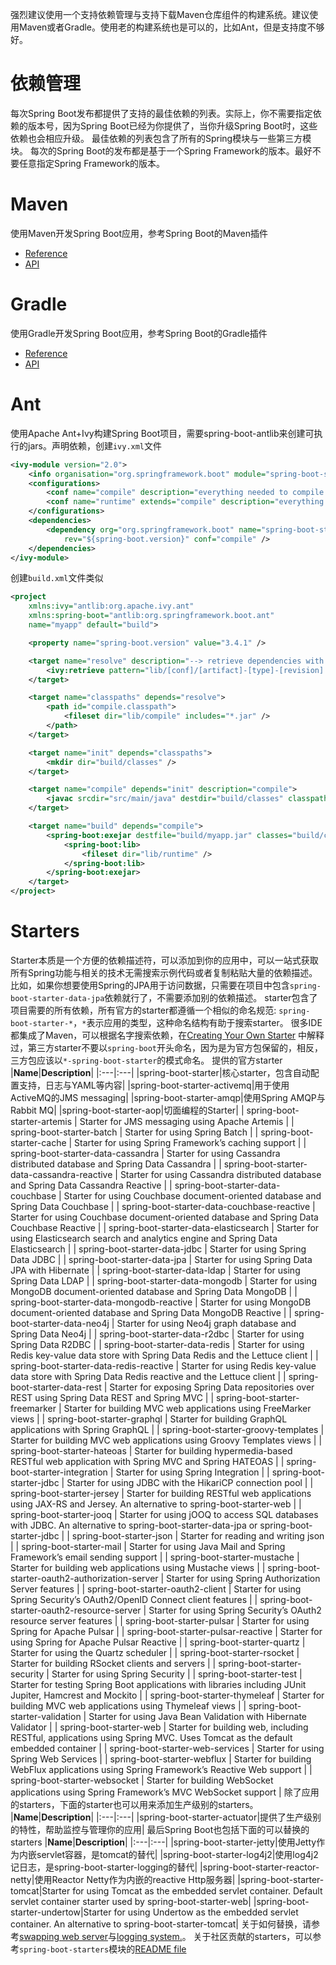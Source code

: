 强烈建议使用一个支持依赖管理与支持下载Maven仓库组件的构建系统。建议使用Maven或者Gradle。使用老的构建系统也是可以的，比如Ant，但是支持度不够好。
# 依赖管理
每次Spring Boot发布都提供了支持的最佳依赖的列表。实际上，你不需要指定依赖的版本号，因为Spring Boot已经为你提供了，当你升级Spring Boot时，这些依赖也会相应升级。
最佳依赖的列表包含了所有的Spring模块与一些第三方模块。
每次的Spring Boot的发布都是基于一个Spring Framework的版本。最好不要任意指定Spring Framework的版本。
# Maven
使用Maven开发Spring Boot应用，参考Spring Boot的Maven插件
- [Reference](https://docs.spring.io/spring-boot/maven-plugin/index.html)
- [API](https://docs.spring.io/spring-boot/maven-plugin/api/java/index.html)
# Gradle
使用Gradle开发Spring Boot应用，参考Spring Boot的Gradle插件
- [Reference](https://docs.spring.io/spring-boot/gradle-plugin/index.html)
- [API](https://docs.spring.io/spring-boot/gradle-plugin/api/java/index.html)
# Ant
使用Apache Ant+Ivy构建Spring Boot项目，需要spring-boot-antlib来创建可执行的jars。声明依赖，创建`ivy.xml`文件
```xml
<ivy-module version="2.0">
	<info organisation="org.springframework.boot" module="spring-boot-sample-ant" />
	<configurations>
		<conf name="compile" description="everything needed to compile this module" />
		<conf name="runtime" extends="compile" description="everything needed to run this module" />
	</configurations>
	<dependencies>
		<dependency org="org.springframework.boot" name="spring-boot-starter"
			rev="${spring-boot.version}" conf="compile" />
	</dependencies>
</ivy-module>
```
创建`build.xml`文件类似
```xml
<project
	xmlns:ivy="antlib:org.apache.ivy.ant"
	xmlns:spring-boot="antlib:org.springframework.boot.ant"
	name="myapp" default="build">

	<property name="spring-boot.version" value="3.4.1" />

	<target name="resolve" description="--> retrieve dependencies with ivy">
		<ivy:retrieve pattern="lib/[conf]/[artifact]-[type]-[revision].[ext]" />
	</target>

	<target name="classpaths" depends="resolve">
		<path id="compile.classpath">
			<fileset dir="lib/compile" includes="*.jar" />
		</path>
	</target>

	<target name="init" depends="classpaths">
		<mkdir dir="build/classes" />
	</target>

	<target name="compile" depends="init" description="compile">
		<javac srcdir="src/main/java" destdir="build/classes" classpathref="compile.classpath" />
	</target>

	<target name="build" depends="compile">
		<spring-boot:exejar destfile="build/myapp.jar" classes="build/classes">
			<spring-boot:lib>
				<fileset dir="lib/runtime" />
			</spring-boot:lib>
		</spring-boot:exejar>
	</target>
</project>
```
# Starters
Starter本质是一个方便的依赖描述符，可以添加到你的应用中，可以一站式获取所有Spring功能与相关的技术无需搜索示例代码或者复制粘贴大量的依赖描述。
比如，如果你想要使用Spring的JPA用于访问数据，只需要在项目中包含`spring-boot-starter-data-jpa`依赖就行了，不需要添加别的依赖描述。
starter包含了项目需要的所有依赖，所有官方的starter都遵循一个相似的命名规范: `spring-boot-starter-*`，`*`表示应用的类型，这种命名结构有助于搜索starter。
很多IDE都集成了Maven，可以根据名字搜索依赖，在[Creating Your Own Starter](https://docs.spring.io/spring-boot/reference/features/developing-auto-configuration.html#features.developing-auto-configuration.custom-starter)
中解释过，第三方starter不要以`spring-boot`开头命名，因为是为官方包保留的，相反，三方包应该以`*-spring-boot-starter`的模式命名。
提供的官方starter
|**Name**|**Description**|
|:---|:---|
|spring-boot-starter|核心starter，包含自动配置支持，日志与YAML等内容|
|spring-boot-starter-activemq|用于使用ActiveMQ的JMS messaging|
|spring-boot-starter-amqp|使用Spring AMQP与Rabbit MQ|
|spring-boot-starter-aop|切面编程的Starter|
| spring-boot-starter-artemis                     | Starter for JMS messaging using Apache Artemis                                                                                       |
| spring-boot-starter-batch                       | Starter for using Spring Batch                                                                                                       |
| spring-boot-starter-cache                       | Starter for using Spring Framework’s caching support                                                                               |
| spring-boot-starter-data-cassandra              | Starter for using Cassandra distributed database and Spring Data Cassandra                                                           |
| spring-boot-starter-data-cassandra-reactive     | Starter for using Cassandra distributed database and Spring Data Cassandra Reactive                                                  |
| spring-boot-starter-data-couchbase              | Starter for using Couchbase document-oriented database and Spring Data Couchbase                                                     |
| spring-boot-starter-data-couchbase-reactive     | Starter for using Couchbase document-oriented database and Spring Data Couchbase Reactive                                            |
| spring-boot-starter-data-elasticsearch          | Starter for using Elasticsearch search and analytics engine and Spring Data Elasticsearch                                            |
| spring-boot-starter-data-jdbc                   | Starter for using Spring Data JDBC                                                                                                   |
| spring-boot-starter-data-jpa                    | Starter for using Spring Data JPA with Hibernate                                                                                     |
| spring-boot-starter-data-ldap                   | Starter for using Spring Data LDAP                                                                                                   |
| spring-boot-starter-data-mongodb                | Starter for using MongoDB document-oriented database and Spring Data MongoDB                                                         |
| spring-boot-starter-data-mongodb-reactive       | Starter for using MongoDB document-oriented database and Spring Data MongoDB Reactive                                                |
| spring-boot-starter-data-neo4j                  | Starter for using Neo4j graph database and Spring Data Neo4j                                                                         |
| spring-boot-starter-data-r2dbc                  | Starter for using Spring Data R2DBC                                                                                                  |
| spring-boot-starter-data-redis                  | Starter for using Redis key-value data store with Spring Data Redis and the Lettuce client                                           |
| spring-boot-starter-data-redis-reactive         | Starter for using Redis key-value data store with Spring Data Redis reactive and the Lettuce client                                  |
| spring-boot-starter-data-rest                   | Starter for exposing Spring Data repositories over REST using Spring Data REST and Spring MVC                                        |
| spring-boot-starter-freemarker                  | Starter for building MVC web applications using FreeMarker views                                                                     |
| spring-boot-starter-graphql                     | Starter for building GraphQL applications with Spring GraphQL                                                                        |
| spring-boot-starter-groovy-templates            | Starter for building MVC web applications using Groovy Templates views                                                               |
| spring-boot-starter-hateoas                     | Starter for building hypermedia-based RESTful web application with Spring MVC and Spring HATEOAS                                     |
| spring-boot-starter-integration                 | Starter for using Spring Integration                                                                                                 |
| spring-boot-starter-jdbc                        | Starter for using JDBC with the HikariCP connection pool                                                                             |
| spring-boot-starter-jersey                      | Starter for building RESTful web applications using JAX-RS and Jersey. An alternative to spring-boot-starter-web                     |
| spring-boot-starter-jooq                        | Starter for using jOOQ to access SQL databases with JDBC. An alternative to spring-boot-starter-data-jpa or spring-boot-starter-jdbc |
| spring-boot-starter-json                        | Starter for reading and writing json                                                                                                 |
| spring-boot-starter-mail                        | Starter for using Java Mail and Spring Framework’s email sending support                                                           |
| spring-boot-starter-mustache                    | Starter for building web applications using Mustache views                                                                           |
| spring-boot-starter-oauth2-authorization-server | Starter for using Spring Authorization Server features                                                                               |
| spring-boot-starter-oauth2-client               | Starter for using Spring Security’s OAuth2/OpenID Connect client features                                                          |
| spring-boot-starter-oauth2-resource-server      | Starter for using Spring Security’s OAuth2 resource server features                                                                |
| spring-boot-starter-pulsar                      | Starter for using Spring for Apache Pulsar                                                                                           |
| spring-boot-starter-pulsar-reactive             | Starter for using Spring for Apache Pulsar Reactive                                                                                  |
| spring-boot-starter-quartz                      | Starter for using the Quartz scheduler                                                                                               |
| spring-boot-starter-rsocket                     | Starter for building RSocket clients and servers                                                                                     |
| spring-boot-starter-security                    | Starter for using Spring Security                                                                                                    |
| spring-boot-starter-test                        | Starter for testing Spring Boot applications with libraries including JUnit Jupiter, Hamcrest and Mockito                            |
| spring-boot-starter-thymeleaf                   | Starter for building MVC web applications using Thymeleaf views                                                                      |
| spring-boot-starter-validation                  | Starter for using Java Bean Validation with Hibernate Validator                                                                      |
| spring-boot-starter-web                         | Starter for building web, including RESTful, applications using Spring MVC. Uses Tomcat as the default embedded container            |
| spring-boot-starter-web-services                | Starter for using Spring Web Services                                                                                                |
| spring-boot-starter-webflux                     | Starter for building WebFlux applications using Spring Framework’s Reactive Web support                                            |
| spring-boot-starter-websocket                   | Starter for building WebSocket applications using Spring Framework’s MVC WebSocket support                                         |
除了应用的starters，下面的starter也可以用来添加生产级别的starters。
|**Name**|**Description**|
|:---|:---|
|spring-boot-starter-actuator|提供了生产级别的特性，帮助监控与管理你的应用|
最后Spring Boot也包括下面的可以替换的starters
|**Name**|**Description**|
|:---|:---|
|spring-boot-starter-jetty|使用Jetty作为内嵌servlet容器，是tomcat的替代|
|spring-boot-starter-log4j2|使用log4j2记日志，是spring-boot-starter-logging的替代|
|spring-boot-starter-reactor-netty|使用Reactor Netty作为内嵌的reactive Http服务器|
|spring-boot-starter-tomcat|Starter for using Tomcat as the embedded servlet container. Default servlet container starter used by spring-boot-starter-web|
|spring-boot-starter-undertow|Starter for using Undertow as the embedded servlet container. An alternative to spring-boot-starter-tomcat|
关于如何替换，请参考[swapping web server](https://docs.spring.io/spring-boot/how-to/webserver.html#howto.webserver.use-another)与[logging system.](https://docs.spring.io/spring-boot/how-to/logging.html#howto.logging.log4j)。
关于社区贡献的starters，可以参考`spring-boot-starters`模块的[README file](https://github.com/spring-projects/spring-boot/tree/main/spring-boot-project/spring-boot-starters/README.adoc)